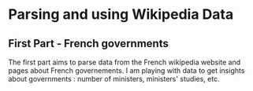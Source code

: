 # Parsing and using Wikipedia Data

## First Part - French governments

The first part aims to parse data from the French wikipedia website and pages about French governements. I am playing with data to get insights about governments : number of ministers, ministers' studies, etc.
